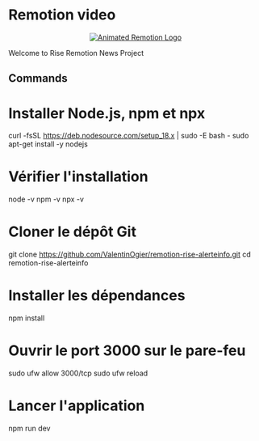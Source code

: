 # Remotion video

<p align="center">
  <a href="https://github.com/remotion-dev/logo">
    <picture>
      <source media="(prefers-color-scheme: dark)" srcset="https://github.com/remotion-dev/logo/raw/main/animated-logo-banner-dark.gif">
      <img alt="Animated Remotion Logo" src="https://github.com/remotion-dev/logo/raw/main/animated-logo-banner-light.gif">
    </picture>
  </a>
</p>

Welcome to Rise Remotion News Project

## Commands
# Installer Node.js, npm et npx
curl -fsSL https://deb.nodesource.com/setup_18.x | sudo -E bash -
sudo apt-get install -y nodejs

# Vérifier l'installation
node -v
npm -v
npx -v

# Cloner le dépôt Git
git clone https://github.com/ValentinOgier/remotion-rise-alerteinfo.git
cd remotion-rise-alerteinfo

# Installer les dépendances
npm install

# Ouvrir le port 3000 sur le pare-feu
sudo ufw allow 3000/tcp
sudo ufw reload

# Lancer l'application
npm run dev